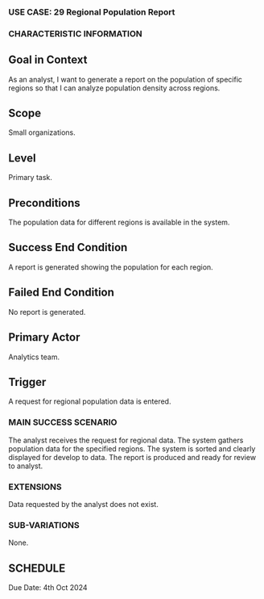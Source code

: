### USE CASE: 29 Regional Population Report

### CHARACTERISTIC INFORMATION
## Goal in Context
As an analyst, I want to generate a report on the population of specific regions so that I can analyze population density across regions.

## Scope
Small organizations.

## Level
Primary task.

## Preconditions
The population data for different regions is available in the system.

## Success End Condition
A report is generated showing the population for each region.

## Failed End Condition
No report is generated.

## Primary Actor
Analytics team.

## Trigger
A request for regional population data is entered.

### MAIN SUCCESS SCENARIO
The analyst receives the request for regional data.
The system gathers population data for the specified regions.
The system is sorted and clearly displayed for develop to data.
The report is produced and ready for review to analyst.

### EXTENSIONS
Data requested by the analyst does not exist.

### SUB-VARIATIONS
None.

## SCHEDULE
Due Date: 4th Oct 2024

